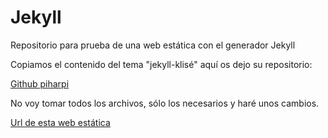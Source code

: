 # Jekyll
Repositorio para prueba de una web estática con el generador Jekyll

Copiamos el contenido del tema "jekyll-klisé" aquí os dejo su repositorio:

[Github piharpi](https://github.com/piharpi/jekyll-klise)

No voy tomar todos los archivos, sólo los necesarios y haré unos cambios.

[Url de esta web estática](http://calvorota_asir.surge.sh/)